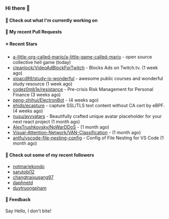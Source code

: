 ### Hi there 👋

#### 👷 Check out what I'm currently working on

#### 🔨 My recent Pull Requests


#### ⭐ Recent Stars

- [a-little-org-called-mario/a-little-game-called-mario](https://github.com/a-little-org-called-mario/a-little-game-called-mario) - open source collective hell game (today)
- [cleanlock/VideoAdBlockForTwitch](https://github.com/cleanlock/VideoAdBlockForTwitch) - Blocks Ads on Twitch.tv. (1 week ago)
- [xioacd99/study-is-wonderful](https://github.com/xioacd99/study-is-wonderful) - awesome public courses and wonderful study resource (1 week ago)
- [codez0mb1e/resistance](https://github.com/codez0mb1e/resistance) - Pre-crisis Risk Management for Personal Finance (3 weeks ago)
- [peng-zhihui/ElectronBot](https://github.com/peng-zhihui/ElectronBot) -  (4 weeks ago)
- [ehids/ecapture](https://github.com/ehids/ecapture) - capture SSL/TLS text content without CA cert by eBPF. (4 weeks ago)
- [nusu/avvvatars](https://github.com/nusu/avvvatars) - Beautifully crafted unique avatar placeholder for your next react project (1 month ago)
- [AlexTrushkovsky/NoWarDDoS](https://github.com/AlexTrushkovsky/NoWarDDoS) -  (1 month ago)
- [Visual-Attention-Network/VAN-Classification](https://github.com/Visual-Attention-Network/VAN-Classification) -  (1 month ago)
- [antfu/vscode-file-nesting-config](https://github.com/antfu/vscode-file-nesting-config) - Config of File Nesting for VS Code (1 month ago)

#### 👯 Check out some of my recent followers

- [notmariekondo](https://github.com/notmariekondo)
- [sarutobi12](https://github.com/sarutobi12)
- [changtraixuqang97](https://github.com/changtraixuqang97)
- [daphnetd](https://github.com/daphnetd)
- [duytruongpham](https://github.com/duytruongpham)

#### 💬 Feedback

Say Hello, I don't bite!